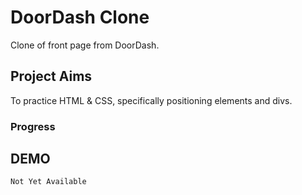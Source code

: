 # DoorDash Clone
Clone of front page from DoorDash.

## Project Aims
To practice HTML & CSS, specifically positioning elements and divs.

### Progress

## DEMO 

```
Not Yet Available
```